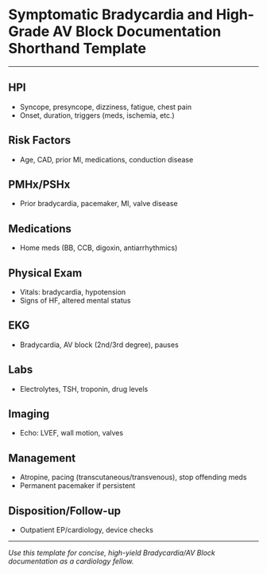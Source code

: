 # Symptomatic Bradycardia and High-Grade AV Block Documentation Shorthand Template

---

## HPI
- Syncope, presyncope, dizziness, fatigue, chest pain
- Onset, duration, triggers (meds, ischemia, etc.)

## Risk Factors
- Age, CAD, prior MI, medications, conduction disease

## PMHx/PSHx
- Prior bradycardia, pacemaker, MI, valve disease

## Medications
- Home meds (BB, CCB, digoxin, antiarrhythmics)

## Physical Exam
- Vitals: bradycardia, hypotension
- Signs of HF, altered mental status

## EKG
- Bradycardia, AV block (2nd/3rd degree), pauses

## Labs
- Electrolytes, TSH, troponin, drug levels

## Imaging
- Echo: LVEF, wall motion, valves

## Management
- Atropine, pacing (transcutaneous/transvenous), stop offending meds
- Permanent pacemaker if persistent

## Disposition/Follow-up
- Outpatient EP/cardiology, device checks

---
*Use this template for concise, high-yield Bradycardia/AV Block documentation as a cardiology fellow.*
